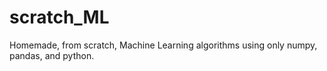 # scratch_ML
Homemade, from scratch, Machine Learning algorithms using only numpy, pandas, and python.
